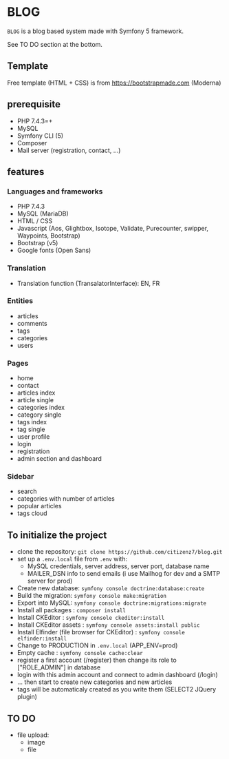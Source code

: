 # BLOG
`BLOG` is a blog based system made with Symfony 5 framework.

See TO DO section at the bottom.

## Template
Free template (HTML + CSS) is from https://bootstrapmade.com (Moderna)

## prerequisite 
* PHP 7.4.3=+
* MySQL
* Symfony CLI (5)
* Composer
* Mail server (registration, contact, ...)

## features 
### Languages and frameworks
* PHP 7.4.3
* MySQL (MariaDB)
* HTML / CSS
* Javascript (Aos, Glightbox, Isotope, Validate, Purecounter, swipper, Waypoints, Bootstrap)
* Bootstrap (v5)
* Google fonts (Open Sans)
### Translation
* Translation function (TransalatorInterface): EN, FR
### Entities
* articles
* comments
* tags
* categories
* users
### Pages
* home
* contact
* articles index
* article single
* categories index
* category single
* tags index
* tag single
* user profile
* login
* registration
* admin section and dashboard
### Sidebar
* search
* categories with number of articles
* popular articles
* tags cloud

## To initialize the project 
* clone the repository: `git clone https://github.com/citizenz7/blog.git`
* set up a `.env.local` file from `.env` with:
    * MySQL credentials, server address, server port, database name
    * MAILER_DSN info to send emails (i use Mailhog for dev and a SMTP server for prod)
* Create new database: `symfony console doctrine:database:create`
* Build the migration: `symfony console make:migration`
* Export into MySQL: `symfony console doctrine:migrations:migrate`
* Install all packages : `composer install`
* Install CKEditor : `symfony console ckeditor:install`
* Install CKEditor assets : `symfony console assets:install public`
* Install Elfinder (file browser for CKEditor) : `symfony console elfinder:install`
* Change to PRODUCTION in `.env.local` (APP_ENV=prod)
* Empty cache : `symfony console cache:clear`
* register a first account (/register) then change its role to ["ROLE_ADMIN"] in database
* login with this admin account and connect to admin dashboard (/login)
* ... then start to create new categories and new articles
* tags will be automaticaly created as you write them (SELECT2 JQuery plugin)
## TO DO
* file upload:
    * image
    * file